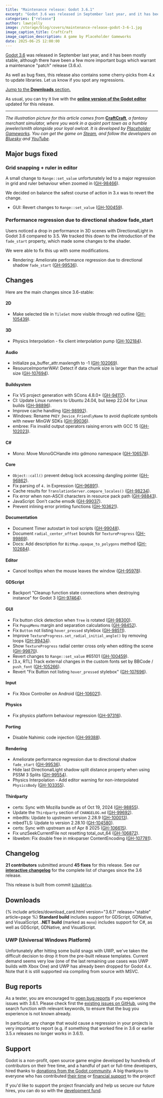 ```yaml
---
title: "Maintenance release: Godot 3.6.1"
excerpt: "Godot 3.6 was released in September last year, and it has been mostly stable, although there have been a few more important bugs which warrant a maintenance \"patch\" release (3.6.x)."
categories: ["release"]
author: lawnjelly
image: /storage/blog/covers/maintenance-release-godot-3-6-1.jpg
image_caption_title: CraftCraft
image_caption_description: A game by Placeholder Gameworks
date: 2025-06-25 12:00:00
---
```


[Godot 3.6](/article/godot-3-6-finally-released) was released in September last year, and it has been mostly stable, although there have been a few more important bugs which warrant a maintenance "patch" release (3.6.x).

As well as bug fixes, this release also contains some cherry-picks from 4.x to update libraries. Let us know if you spot any regressions.

[Jump to the **Downloads** section.](#downloads)

As usual, you can try it live with the [**online version of the Godot editor**](https://editor.godotengine.org/releases/3.6.1/) updated for this release.

-----

*The illustration picture for this article comes from* [**CraftCraft**](https://store.steampowered.com/app/2226430/CraftCraft_Fantasy_Merchant_Simulator/?curator_clanid=41324400), *a fantasy merchant simulator, where you work in a quaint port town as a humble jeweler/smith alongside your loyal owlcat. It is developed by [Placeholder Gameworks](https://placeholder.games/). You can get the game on [Steam](https://store.steampowered.com/app/2226430/CraftCraft_Fantasy_Merchant_Simulator/?curator_clanid=41324400), and follow the developers on [Bluesky](https://bsky.app/profile/placeholder.games) and [YouTube](https://www.youtube.com/@placeholdergameworks).*

## Major bugs fixed

### Grid snapping + ruler in editor
A small change to `Range::set_value` unfortunately led to a major regression in grid and ruler behaviour when zoomed in ([GH-98466](https://github.com/godotengine/godot/issues/98466)).

We decided on balance the safest course of action in 3.x was to revert the change.

- GUI: Revert changes to `Range::set_value` ([GH-100459](https://github.com/godotengine/godot/pull/100459)).

### Performance regression due to directional shadow fade_start

Users noticed a drop in performance in 3D scenes with DirectionalLight in Godot 3.6 compared to 3.5. We tracked this down to the introduction of the `fade_start` property, which made some changes to the shader.

We were able to fix this up with some modifications.

- Rendering: Ameliorate performance regression due to directional shadow `fade_start` ([GH-99536](https://github.com/godotengine/godot/pull/99536)).

## Changes

Here are the main changes since 3.6-stable:

#### 2D

- Make selected tile in `TileSet` more visible through red outline ([GH-105439](https://github.com/godotengine/godot/pull/105439)).

#### 3D

- Physics Interpolation - fix client interpolation pump ([GH-102184](https://github.com/godotengine/godot/pull/102184)).

#### Audio

- Initialize pa_buffer_attr.maxlength to -1 ([GH-102069](https://github.com/godotengine/godot/pull/102069)).
- ResourceImporterWAV: Detect if data chunk size is larger than the actual size ([GH-107694](https://github.com/godotengine/godot/pull/107694)).

#### Buildsystem

- Fix VS project generation with SCons 4.8.0+ ([GH-94117](https://github.com/godotengine/godot/pull/94117)).
- CI: Update Linux runners to Ubuntu 24.04, but keep 22.04 for Linux builds ([GH-98896](https://github.com/godotengine/godot/pull/98896)).
- Improve cache handling ([GH-98992](https://github.com/godotengine/godot/pull/98992)).
- Windows: Rename `PKEY_Device_FriendlyName` to avoid duplicate symbols with newer MinGW SDKs ([GH-99036](https://github.com/godotengine/godot/pull/99036)).
- embree: Fix invalid output operators raising errors with GCC 15 ([GH-102023](https://github.com/godotengine/godot/pull/102023)).

#### C\#

- Mono: Move MonoGCHandle into gdmono namespace ([GH-106578](https://github.com/godotengine/godot/pull/106578)).

#### Core

- `Object::call()` prevent debug lock accessing dangling pointer ([GH-96862](https://github.com/godotengine/godot/pull/96862)).
- Fix parsing of `4.` in Expression ([GH-96891](https://github.com/godotengine/godot/pull/96891)).
- Cache results for `TranslationServer.compare_locales()` ([GH-98234](https://github.com/godotengine/godot/pull/98234)).
- Fix error when non-ASCII characters in resource pack path ([GH-98843](https://github.com/godotengine/godot/pull/98843)).
- JavaScript: Don't cache emsdk ([GH-99037](https://github.com/godotengine/godot/pull/99037)).
- Prevent inlining error printing functions ([GH-103621](https://github.com/godotengine/godot/pull/103621)).

#### Documentation

- Document Timer autostart in tool scripts ([GH-99048](https://github.com/godotengine/godot/pull/99048)).
- Document `radial_center_offset` bounds for `TextureProgress` ([GH-99869](https://github.com/godotengine/godot/pull/99869)).
- Docs: Add description for `BitMap.opaque_to_polygons` method ([GH-102684](https://github.com/godotengine/godot/pull/102684)).

#### Editor

- Cancel tooltips when the mouse leaves the window ([GH-95978](https://github.com/godotengine/godot/pull/95978)).

#### GDScript

- Backport "Cleanup function state connections when destroying instance" for Godot 3 ([GH-97464](https://github.com/godotengine/godot/pull/97464)).

#### GUI

- Fix button click detection when `Tree` is rotated ([GH-98300](https://github.com/godotengine/godot/pull/98300)).
- Fix `PopupMenu` margin and separation calculations ([GH-98452](https://github.com/godotengine/godot/pull/98452)).
- Fix `Button` not listing `hover_pressed` stylebox ([GH-98511](https://github.com/godotengine/godot/pull/98511)).
- Improve `TextureProgress.set_radial_initial_angle()` by removing loops ([GH-99434](https://github.com/godotengine/godot/pull/99434)).
- Show `TextureProgress` radial center cross only when editing the scene ([GH-99870](https://github.com/godotengine/godot/pull/99870)).
- Revert changes to `Range::set_value` #65101 ([GH-100459](https://github.com/godotengine/godot/pull/100459)).
- [3.x, RTL] Track external changes in the custom fonts set by BBCode / `push_font` ([GH-105266](https://github.com/godotengine/godot/pull/105266)).
- Revert "Fix Button not listing `hover_pressed` stylebox" ([GH-107696](https://github.com/godotengine/godot/pull/107696)).

#### Input

- Fix Xbox Controller on Android ([GH-106021](https://github.com/godotengine/godot/pull/106021)).

#### Physics

- Fix physics platform behaviour regression ([GH-97316](https://github.com/godotengine/godot/pull/97316)).

#### Porting

- Disable Nahimic code injection ([GH-99388](https://github.com/godotengine/godot/pull/99388)).

#### Rendering

- Ameliorate performance regression due to directional shadow `fade_start` ([GH-99536](https://github.com/godotengine/godot/pull/99536)).
- Hide last DirectionalLight shadow split distance property when using PSSM 3 Splits ([GH-99554](https://github.com/godotengine/godot/pull/99554)).
- Physics Interpolation - Add editor warning for non-interpolated `PhysicsBody` ([GH-103355](https://github.com/godotengine/godot/pull/103355)).

#### Thirdparty

- certs: Sync with Mozilla bundle as of Oct 19, 2024 ([GH-98855](https://github.com/godotengine/godot/pull/98855)).
- Update the `Thirdparty` section of `CHANGELOG.md` ([GH-99692](https://github.com/godotengine/godot/pull/99692)).
- mbedtls: Update to upstream version 2.28.9 ([GH-100013](https://github.com/godotengine/godot/pull/100013)).
- mbedTLS: Update to version 2.28.10 ([GH-104580](https://github.com/godotengine/godot/pull/104580)).
- certs: Sync with upstream as of Apr 8 2025 ([GH-106615](https://github.com/godotengine/godot/pull/106615)).
- Fix unzSeekCurrentFile not resetting total_out_64 ([GH-106872](https://github.com/godotengine/godot/pull/106872)).
- libwebm: Fix double free in mkvparser ContentEncoding ([GH-107781](https://github.com/godotengine/godot/pull/107781)).

## Changelog

**21 contributors** submitted around **45 fixes** for this release. See our [**interactive changelog**](https://godotengine.github.io/godot-interactive-changelog/#3.6.1) for the complete list of changes since the 3.6 release.

This release is built from commit [`b1ba98fce`](https://github.com/godotengine/godot/commit/b1ba98fced19ac05b7a39b64a97dd7b1005cb7bb).

<a id="downloads"></a>
## Downloads

{% include articles/download_card.html version="3.6.1" release="stable" article=page %}
**Standard build** includes support for GDScript, GDNative, and VisualScript.
**.NET build** (marked as `mono`) includes support for C#, as well as GDScript, GDNative, and VisualScript.

### UWP (Universal Windows Platform)

Unfortunately after hitting some build snags with UWP, we've taken the difficult decision to drop it from the pre-built release templates. Current demand seems very low (one of the last remaining use cases was UWP builds with Xbox One) and UWP has already been dropped for Godot 4.x. Note that it is still supported via compiling from source with MSVC.

## Bug reports

As a tester, you are encouraged to [open bug reports](https://github.com/godotengine/godot/issues) if you experience issues with 3.6.1. Please check first the [existing issues on GitHub](https://github.com/godotengine/godot/issues), using the search function with relevant keywords, to ensure that the bug you experience is not known already.

In particular, any change that would cause a regression in your projects is very important to report (e.g. if something that worked fine in 3.6 or earlier 3.5.x releases no longer works in 3.6.1).

## Support

Godot is a non-profit, open source game engine developed by hundreds of contributors on their free time, and a handful of part or full-time developers, hired thanks to [donations from the Godot community](/donate). A big thankyou to everyone who has contributed [their time](https://github.com/godotengine/godot/blob/master/AUTHORS.md) or [financial support](https://github.com/godotengine/godot/blob/master/DONORS.md) to the project!

If you'd like to support the project financially and help us secure our future hires, you can do so with the [development fund](https://fund.godotengine.org).
